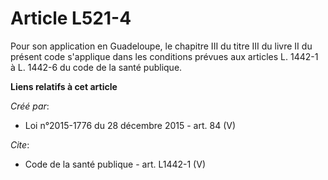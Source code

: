 # Article L521-4

Pour son application en Guadeloupe, le chapitre III du titre III du livre II du présent code s'applique dans les conditions
prévues aux articles L. 1442-1 à L. 1442-6 du code de la santé publique.

**Liens relatifs à cet article**

_Créé par_:

  - Loi n°2015-1776 du 28 décembre 2015 - art. 84 (V)

_Cite_:

  - Code de la santé publique - art. L1442-1 (V)

